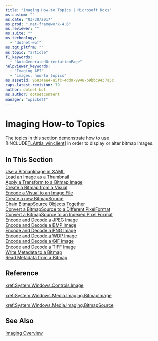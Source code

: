 ```yaml
---
title: "Imaging How-to Topics | Microsoft Docs"
ms.custom: ""
ms.date: "03/30/2017"
ms.prod: ".net-framework-4.6"
ms.reviewer: ""
ms.suite: ""
ms.technology: 
  - "dotnet-wpf"
ms.tgt_pltfrm: ""
ms.topic: "article"
f1_keywords: 
  - "AutoGeneratedOrientationPage"
helpviewer_keywords: 
  - "Imaging API"
  - "images, how-to topics"
ms.assetid: 96834ee4-a5fc-4dd0-9948-b9bbc9437a5c
caps.latest.revision: 79
author: dotnet-bot
ms.author: dotnetcontent
manager: "wpickett"
---
```

# Imaging How-to Topics
The topics in this section demonstrate how to use [!INCLUDE[TLA#tla_winclient](../../../../includes/tlasharptla-winclient-md.md)] in order to display or alter bitmap images.  
  
## In This Section  
 [Use a BitmapImage in XAML](../../../../docs/framework/wpf/graphics-multimedia/how-to-use-a-bitmapimage.md)  
 [Load an Image as a Thumbnail](../../../../docs/framework/wpf/graphics-multimedia/how-to-load-an-image-as-a-thumbnail.md)  
 [Apply a Transform to a Bitmap Image](../../../../docs/framework/wpf/graphics-multimedia/how-to-apply-a-transform-to-a-bitmapimage.md)  
 [Create a Bitmap from a Visual](../../../../docs/framework/wpf/graphics-multimedia/how-to-create-a-bitmap-from-a-visual.md)  
 [Encode a Visual to an Image File](../../../../docs/framework/wpf/graphics-multimedia/how-to-encode-a-visual-to-an-image-file.md)  
 [Create a new BitmapSource](../../../../docs/framework/wpf/graphics-multimedia/how-to-create-a-new-bitmapsource.md)  
 [Chain BitmapSource Objects Together](../../../../docs/framework/wpf/graphics-multimedia/how-to-chain-bitmapsource-objects-together.md)  
 [Convert a BitmapSource to a Different PixelFormat](../../../../docs/framework/wpf/graphics-multimedia/how-to-convert-a-bitmapsource-to-a-different-pixelformat.md)  
 [Convert a BitmapSource to an Indexed Pixel Format](../../../../docs/framework/wpf/graphics-multimedia/how-to-convert-a-bitmapsource-to-an-indexed-pixel-format.md)  
 [Encode and Decode a JPEG Image](../../../../docs/framework/wpf/graphics-multimedia/how-to-encode-and-decode-a-jpeg-image.md)  
 [Encode and Decode a BMP Image](../../../../docs/framework/wpf/graphics-multimedia/how-to-encode-and-decode-a-bmp-image.md)  
 [Encode and Decode a PNG Image](../../../../docs/framework/wpf/graphics-multimedia/how-to-encode-and-decode-a-png-image.md)  
 [Encode and Decode a WDP Image](../../../../docs/framework/wpf/graphics-multimedia/how-to-encode-and-decode-a-wdp-image.md)  
 [Encode and Decode a GIF Image](../../../../docs/framework/wpf/graphics-multimedia/how-to-encode-and-decode-a-gif-image.md)  
 [Encode and Decode a TIFF Image](../../../../docs/framework/wpf/graphics-multimedia/how-to-encode-and-decode-a-tiff-image.md)  
 [Write Metadata to a Bitmap](../../../../docs/framework/wpf/graphics-multimedia/how-to-write-metadata-to-a-bitmap.md)  
 [Read Metadata from a Bitmap](../../../../docs/framework/wpf/graphics-multimedia/how-to-read-metadata-from-a-bitmap.md)  
  
## Reference  
 <xref:System.Windows.Controls.Image>  
  
 <xref:System.Windows.Media.Imaging.BitmapImage>  
  
 <xref:System.Windows.Media.Imaging.BitmapSource>  
  
## See Also  
 [Imaging Overview](../../../../docs/framework/wpf/graphics-multimedia/imaging-overview.md)